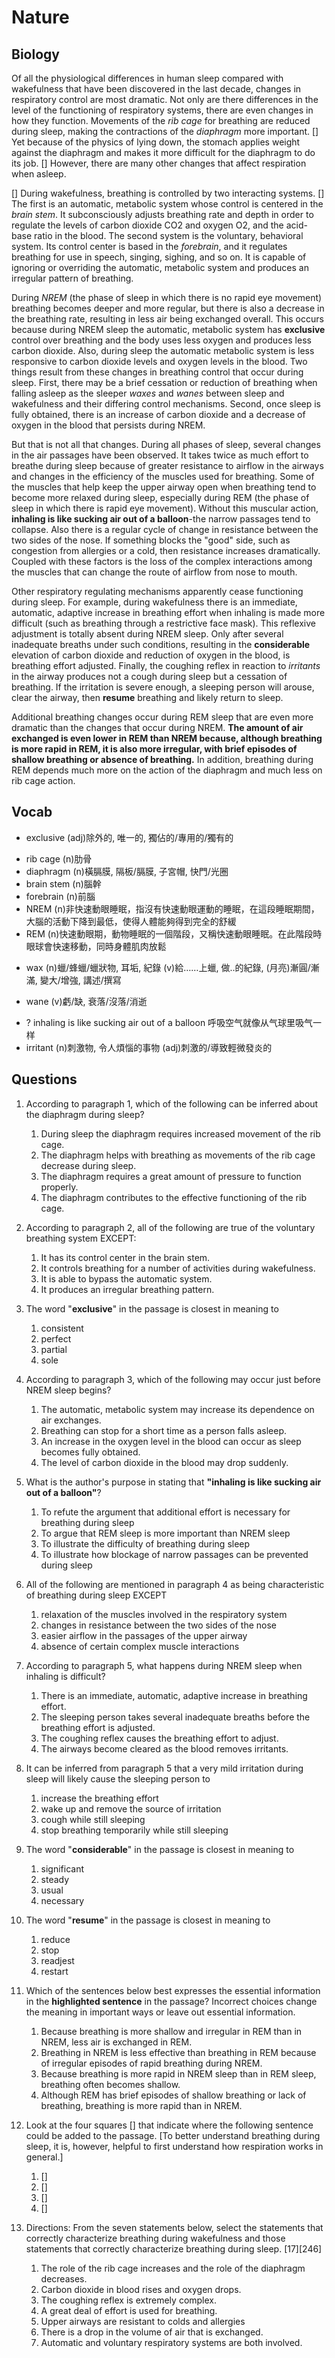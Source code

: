 # Nature
## Biology

Of all the physiological differences in human sleep compared with wakefulness that have been discovered in the last decade, changes in respiratory control are most dramatic. Not only are there differences in the level of the functioning of respiratory systems, there are even changes in how they function. Movements of the *rib cage* for breathing are reduced during sleep, making the contractions of the *diaphragm* more important. [] Yet because of the physics of lying down, the stomach applies weight against the diaphragm and makes it more difficult for the diaphragm to do its job. [] However, there are many other changes that affect respiration when asleep.

[] During wakefulness, breathing is controlled by two interacting systems. [] The first is an automatic, metabolic system whose control is centered in the *brain stem*. It subconsciously adjusts breathing rate and depth in order to regulate the levels of carbon dioxide CO2 and oxygen O2, and the acid-base ratio in the blood. The second system is the voluntary, behavioral system. Its control center is based in the *forebrain*, and it regulates breathing for use in speech, singing, sighing, and so on. It is capable of ignoring or overriding the automatic, metabolic system and produces an irregular pattern of breathing.

During *NREM* (the phase of sleep in which there is no rapid eye movement) breathing becomes deeper and more regular, but there is also a decrease in the breathing rate, resulting in less air being exchanged overall. This occurs because during NREM sleep the automatic, metabolic system has **exclusive** control over breathing and the body uses less oxygen and produces less carbon dioxide. Also, during sleep the automatic metabolic system is less responsive to carbon dioxide levels and oxygen levels in the blood. Two things result from these changes in breathing control that occur during sleep. First, there may be a brief cessation or reduction of breathing when falling asleep as the sleeper *waxes* and *wanes* between sleep and wakefulness and their differing control mechanisms. Second, once sleep is fully obtained, there is an increase of carbon dioxide and a decrease of oxygen in the blood that persists during NREM.

But that is not all that changes. During all phases of sleep, several changes in the air passages have been observed. It takes twice as much effort to breathe during sleep because of greater resistance to airflow in the airways and changes in the efficiency of the muscles used for breathing. Some of the muscles that help keep the upper airway open when breathing tend to become more relaxed during sleep, especially during REM (the phase of sleep in which there is rapid eye movement). Without this muscular action, **inhaling is like sucking air out of a balloon**-the narrow passages tend to collapse. Also there is a regular cycle of change in resistance between the two sides of the nose. If something blocks the "good" side, such as congestion from allergies or a cold, then resistance increases dramatically. Coupled with these factors is the loss of the complex interactions among the muscles that can change the route of airflow from nose to mouth.

Other respiratory regulating mechanisms apparently cease functioning during sleep. For example, during wakefulness there is an immediate, automatic, adaptive increase in breathing effort when inhaling is made more difficult (such as breathing through a restrictive face mask). This reflexive adjustment is totally absent during NREM sleep. Only after several inadequate breaths under such conditions, resulting in the **considerable** elevation of carbon dioxide and reduction of oxygen in the blood, is breathing effort adjusted. Finally, the coughing reflex in reaction to *irritants* in the airway produces not a cough during sleep but a cessation of breathing. If the irritation is severe enough, a sleeping person will arouse, clear the airway, then **resume** breathing and likely return to sleep.

Additional breathing changes occur during REM sleep that are even more dramatic than the changes that occur during NREM. **The amount of air exchanged is even lower in REM than NREM because, although breathing is more rapid in REM, it is also more irregular, with brief episodes of shallow breathing or absence of breathing.** In addition, breathing during REM depends much more on the action of the diaphragm and much less on rib cage action.

## Vocab
+ exclusive (adj)除外的, 唯一的, 獨佔的/專用的/獨有的
- rib cage (n)肋骨
- diaphragm (n)橫膈膜, 隔板/膈膜, 子宮帽, 快門/光圈
- brain stem (n)腦幹
- forebrain (n)前腦
- NREM (n)非快速動眼睡眠，指沒有快速動眼運動的睡眠，在這段睡眠期間，大腦的活動下降到最低，使得人體能夠得到完全的舒緩
- REM (n)快速動眼期，動物睡眠的一個階段，又稱快速動眼睡眠。在此階段時眼球會快速移動，同時身體肌肉放鬆
+ wax (n)蠟/蜂蠟/蠟狀物, 耳垢, 紀錄 (v)給……上蠟, 做..的紀錄, (月亮)漸圓/漸滿, 變大/增強, 講述/撰寫
* wane (v)虧/缺, 衰落/沒落/消逝
- ? inhaling is like sucking air out of a balloon 呼吸空气就像从气球里吸气一样
- irritant (n)刺激物, 令人煩惱的事物 (adj)刺激的/導致輕微發炎的

## Questions
1. According to paragraph 1, which of the following can be inferred about the diaphragm during sleep?
	1. During sleep the diaphragm requires increased movement of the rib cage.
	1. The diaphragm helps with breathing as movements of the rib cage decrease during sleep.
	1. The diaphragm requires a great amount of pressure to function properly.
	1. The diaphragm contributes to the effective functioning of the rib cage.

2. According to paragraph 2, all of the following are true of the voluntary breathing system EXCEPT:
	1. It has its control center in the brain stem.
	1. It controls breathing for a number of activities during wakefulness.
	1. It is able to bypass the automatic system.
	1. It produces an irregular breathing pattern.

3. The word "**exclusive**" in the passage is closest in meaning to
	1. consistent
	1. perfect
	1. partial
	1. sole

4. According to paragraph 3, which of the following may occur just before NREM sleep begins?
	1. The automatic, metabolic system may increase its dependence on air exchanges.
	1. Breathing can stop for a short time as a person falls asleep.
	1. An increase in the oxygen level in the blood can occur as sleep becomes fully obtained.
	1. The level of carbon dioxide in the blood may drop suddenly.

5. What is the author's purpose in stating that **"inhaling is like sucking air out of a balloon"**?
	1. To refute the argument that additional effort is necessary for breathing during sleep
	1. To argue that REM sleep is more important than NREM sleep
	1. To illustrate the difficulty of breathing during sleep
	1. To illustrate how blockage of narrow passages can be prevented during sleep

6. All of the following are mentioned in paragraph 4 as being characteristic of breathing during sleep EXCEPT
	1. relaxation of the muscles involved in the respiratory system
	1. changes in resistance between the two sides of the nose
	1. easier airflow in the passages of the upper airway
	1. absence of certain complex muscle interactions

7. According to paragraph 5, what happens during NREM sleep when inhaling is difficult?
	1. There is an immediate, automatic, adaptive increase in breathing effort.
	1. The sleeping person takes several inadequate breaths before the breathing effort is adjusted.
	1. The coughing reflex causes the breathing effort to adjust.
	1. The airways become cleared as the blood removes irritants.

8. It can be inferred from paragraph 5 that a very mild irritation during sleep will likely cause the sleeping person to
	1. increase the breathing effort
	1. wake up and remove the source of irritation
	1. cough while still sleeping
	1. stop breathing temporarily while still sleeping

9. The word "**considerable**" in the passage is closest in meaning to
	1. significant
	1. steady
	1. usual
	1. necessary

10. The word "**resume**" in the passage is closest in meaning to
	1. reduce
	1. stop
	1. readjest
	1. restart

11. Which of the sentences below best expresses the essential information in the **highlighted sentence** in the passage? Incorrect choices change the meaning in important ways or leave out essential information.
	1. Because breathing is more shallow and irregular in REM than in NREM, less air is exchanged in REM.
	1. Breathing in NREM is less effective than breathing in REM because of irregular episodes of rapid breathing during NREM.
	1. Because breathing is more rapid in NREM sleep than in REM sleep, breathing often becomes shallow.
	1. Although REM has brief episodes of shallow breathing or lack of breathing, breathing is more rapid than in NREM.

12. Look at the four squares [] that indicate where the following sentence could be added to the passage. [To better understand breathing during sleep, it is, however, helpful to first understand how respiration works in general.]
	1. []
	1. []
	1. []
	1. []

13. Directions: From the seven statements below, select the statements that correctly characterize breathing during wakefulness and those statements that correctly characterize breathing during sleep. [17][246]
	1. The role of the rib cage increases and the role of the diaphragm decreases.
	1. Carbon dioxide in blood rises and oxygen drops.
	1. The coughing reflex is extremely complex.
	1. A great deal of effort is used for breathing.
	1. Upper airways are resistant to colds and allergies
	1. There is a drop in the volume of air that is exchanged.
	1. Automatic and voluntary respiratory systems are both involved.